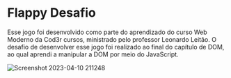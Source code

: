 # Flappy Desafio

Esse jogo foi desenvolvido como parte do aprendizado do curso Web Moderno da Cod3r cursos, ministrado pelo professor Leonardo Leitão. 
O desafio de desenvolver esse jogo foi realizado ao final do capítulo de DOM, ao qual aprendi a manipular a DOM por meio do JavaScript.

![Screenshot 2023-04-10 211248](https://user-images.githubusercontent.com/95450641/231175721-327c5893-b66b-4595-b51f-c534117fd9ed.png)
